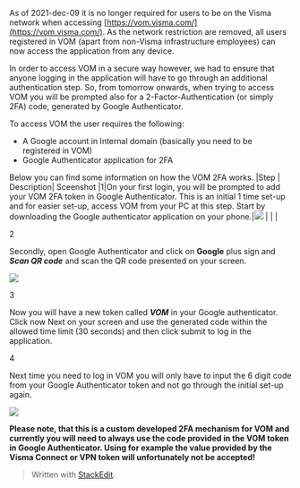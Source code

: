 
As of  2021-dec-09  it is no longer required for users to be on the Visma network when accessing  [https://vom.visma.com/](https://vom.visma.com/). As the network restriction are removed, all users registered in VOM (apart from non-Visma infrastructure employees) can now access the application from any device.

In order to access VOM in a secure way however, we had to ensure that anyone logging in the application will have to go through an additional authentication step. So, from tomorrow onwards, when trying to access VOM you will be prompted also for a 2-Factor-Authentication (or simply 2FA) code, generated by Google Authenticator.

To access VOM the user requires the following:

-   A Google account in Internal domain (basically you need to be registered in VOM)
-   Google Authenticator application for 2FA

Below you can find some information on how the VOM 2FA works.
|Step	| Description|	Sceenshot 
|1|On your first login, you will be prompted to add your VOM 2FA token in Google Authenticator. This is an initial 1 time set-up and for easier set-up, access VOM from your PC at this step. Start by downloading the Google authenticator application on your phone.|![](https://confluence.visma.com/download/attachments/502614130/image2021-12-8_15-29-0.png?version=1&modificationDate=1641887744713&api=v2)
|  |  |



	



2

Secondly, open Google Authenticator and click on **Google** plus sign and **_Scan QR code_**  and scan the QR code presented on your screen.

![](https://confluence.visma.com/download/thumbnails/502614130/image2021-12-8_15-29-26.png?version=1&modificationDate=1641887744937&api=v2)

3

Now you will have a new token called **_VOM_** in your Google authenticator. Click now Next on your screen and use the generated code within the allowed time limit (30 seconds) and then click submit to log in the application.

  

4

Next time you need to log in VOM you will only have to input the 6 digit code from your Google Authenticator token and not go through the initial set-up again.

![](https://confluence.visma.com/download/attachments/502614130/image2021-12-8_15-28-36.png?version=1&modificationDate=1641887744967&api=v2)

  
**Please note, that this is a custom developed 2FA mechanism for VOM and currently you will need to always use the code provided in the VOM token in Google Authenticator. Using for example the value provided by the Visma Connect or VPN token will unfortunately not be accepted!**

> Written with [StackEdit](https://stackedit.io/).
<!--stackedit_data:
eyJoaXN0b3J5IjpbLTE0MjQxODI0OTRdfQ==
-->